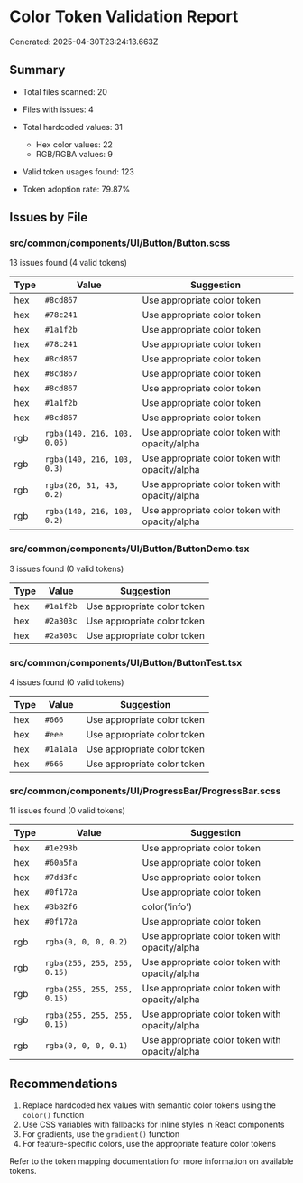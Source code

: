# Color Token Validation Report

Generated: 2025-04-30T23:24:13.663Z

## Summary

- Total files scanned: 20
- Files with issues: 4
- Total hardcoded values: 31
  - Hex color values: 22
  - RGB/RGBA values: 9
- Valid token usages found: 123

- Token adoption rate: 79.87%

## Issues by File

### src/common/components/UI/Button/Button.scss

13 issues found (4 valid tokens)

| Type | Value | Suggestion |
|------|-------|------------|
| hex | `#8cd867` | Use appropriate color token |
| hex | `#78c241` | Use appropriate color token |
| hex | `#1a1f2b` | Use appropriate color token |
| hex | `#78c241` | Use appropriate color token |
| hex | `#8cd867` | Use appropriate color token |
| hex | `#8cd867` | Use appropriate color token |
| hex | `#8cd867` | Use appropriate color token |
| hex | `#1a1f2b` | Use appropriate color token |
| hex | `#8cd867` | Use appropriate color token |
| rgb | `rgba(140, 216, 103, 0.05)` | Use appropriate color token with opacity/alpha |
| rgb | `rgba(140, 216, 103, 0.3)` | Use appropriate color token with opacity/alpha |
| rgb | `rgba(26, 31, 43, 0.2)` | Use appropriate color token with opacity/alpha |
| rgb | `rgba(140, 216, 103, 0.2)` | Use appropriate color token with opacity/alpha |

### src/common/components/UI/Button/ButtonDemo.tsx

3 issues found (0 valid tokens)

| Type | Value | Suggestion |
|------|-------|------------|
| hex | `#1a1f2b` | Use appropriate color token |
| hex | `#2a303c` | Use appropriate color token |
| hex | `#2a303c` | Use appropriate color token |

### src/common/components/UI/Button/ButtonTest.tsx

4 issues found (0 valid tokens)

| Type | Value | Suggestion |
|------|-------|------------|
| hex | `#666` | Use appropriate color token |
| hex | `#eee` | Use appropriate color token |
| hex | `#1a1a1a` | Use appropriate color token |
| hex | `#666` | Use appropriate color token |

### src/common/components/UI/ProgressBar/ProgressBar.scss

11 issues found (0 valid tokens)

| Type | Value | Suggestion |
|------|-------|------------|
| hex | `#1e293b` | Use appropriate color token |
| hex | `#60a5fa` | Use appropriate color token |
| hex | `#7dd3fc` | Use appropriate color token |
| hex | `#0f172a` | Use appropriate color token |
| hex | `#3b82f6` | color('info') |
| hex | `#0f172a` | Use appropriate color token |
| rgb | `rgba(0, 0, 0, 0.2)` | Use appropriate color token with opacity/alpha |
| rgb | `rgba(255, 255, 255, 0.15)` | Use appropriate color token with opacity/alpha |
| rgb | `rgba(255, 255, 255, 0.15)` | Use appropriate color token with opacity/alpha |
| rgb | `rgba(255, 255, 255, 0.15)` | Use appropriate color token with opacity/alpha |
| rgb | `rgba(0, 0, 0, 0.1)` | Use appropriate color token with opacity/alpha |

## Recommendations

1. Replace hardcoded hex values with semantic color tokens using the `color()` function
2. Use CSS variables with fallbacks for inline styles in React components
3. For gradients, use the `gradient()` function
4. For feature-specific colors, use the appropriate feature color tokens

Refer to the token mapping documentation for more information on available tokens.
